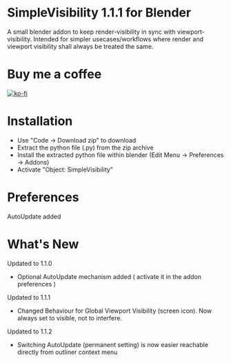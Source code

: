 #  SimpleVisibility 1.1.1 for Blender

A small blender addon to keep render-visibility in sync with viewport-visibility. 
Intended for simpler usecases/workflows where render and viewport visibility shall always be treated the same.

# Buy me a coffee

[![ko-fi](https://www.ko-fi.com/img/githubbutton_sm.svg)](https://ko-fi.com/I2I31T92M)

# Installation

- Use "Code -> Download zip" to download 
- Extract the python file (.py) from the zip archive 
- Install the extracted python file within blender  (Edit Menu -> Preferences -> Addons)
- Activate "Object: SimpleVisibility"

# Preferences

AutoUpdate added

# What's New

Updated to 1.1.0

- Optional AutoUpdate mechanism added ( activate it in the addon preferences ) 

Updated to 1.1.1
- Changed Behaviour for Global Viewport Visibility (screen icon). Now always set to visible, not to interfere.

Updated to 1.1.2

- Switching AutoUpdate (permanent setting) is now easier reachable directly from outliner context menu
		   
